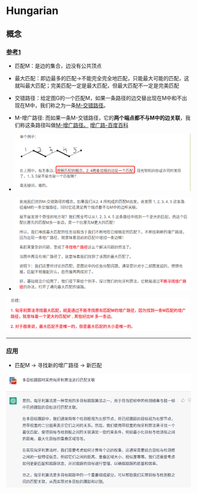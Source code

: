 # Hungarian
## 概念
### [参考1](https://blog.csdn.net/u013384984/article/details/90718287)

- 匹配M：是边的集合，边没有公共顶点
- 最大匹配：即边最多的匹配->不能完全完全地匹配，只能最大可能的匹配，这就叫最大匹配；完美匹配一定是最大匹配，但最大匹配不一定是完美匹配
- 交错路径：给定图G的一个匹配M，如果一条路径的边交替出现在M中和不出现在M中，我们称之为一条<u>M-交错路径</u>。
- M-增广路径: 而如果一条M-交错路径，它的**两个端点都不与M中的边关联**，我们称这条路径叫做<u>M-增广路径。</u> [增广路-百度百科](https://baike.baidu.com/item/%E5%A2%9E%E5%B9%BF%E8%B7%AF/1332250)
- ![image-20230414143127453](image/image-20230414143127453.png)

- ![image-20230414143410294](image/image-20230414143410294.png)

![image-20230414145102266](image/image-20230414145102266.png)



-----

### 应用

- 匹配M -> 寻找新的增广路径 -> 新匹配

![image-20230414160550650](image/image-20230414160550650.png)